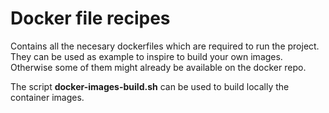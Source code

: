 # Docker file recipes
Contains all the necesary dockerfiles which are required to run the project.
They can be used as example to inspire to build your own images. 
Otherwise some of them might already be available on the docker repo. 
    
The script **docker-images-build.sh** can be used to build locally the container images.    
